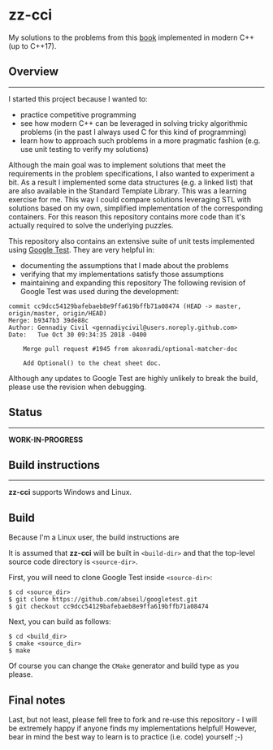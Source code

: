  zz-cci
==========

My solutions to the problems from this
[book](https://www.amazon.co.uk/Cracking-Coding-Interview-Programming-Questions/dp/098478280X)
implemented in modern C++ (up to C++17).

## Overview
-----------

I started this project because I wanted to:
  * practice competitive programming
  * see how modern C++ can be leveraged in solving tricky algorithmic problems
    (in the past I always used C for this kind of programming)
  * learn how to approach such problems in a more pragmatic fashion (e.g. use
    unit testing to verify my solutions)

Although the main goal was to implement solutions that meet the requirements in
the problem specifications, I also wanted to experiment a bit. As a result I
implemented some data structures (e.g. a linked list) that are also available
in the Standard Template Library. This was a learning exercise for me. This way
I could compare solutions leveraging STL with solutions based on my own,
simplified implementation of the corresponding containers. For this reason this
repository contains more code than it's actually required to solve the
underlying puzzles.

This repository also contains an extensive suite of unit
tests implemented using [Google Test](https://github.com/abseil/googletest).
They are very helpful in:
  * documenting the assumptions that I made about the problems
  * verifying that my implementations satisfy those assumptions
  * maintaining and expanding this repository
The following revision of Google Test was used during the development:
```
commit cc9dcc54129bafebaeb8e9ffa619bffb71a08474 (HEAD -> master, origin/master, origin/HEAD)
Merge: b9347b3 39de88c
Author: Gennadiy Civil <gennadiycivil@users.noreply.github.com>
Date:   Tue Oct 30 09:34:35 2018 -0400

    Merge pull request #1945 from akonradi/optional-matcher-doc
    
    Add Optional() to the cheat sheet doc.
```
Although any updates to Google Test are highly unlikely to break the build,
please use the revision when debugging.

## Status
--------
**WORK-IN-PROGRESS**

## Build instructions
-------------------
**zz-cci** supports Windows and Linux. 

## Build
Because I'm a Linux user, the build instructions are 

It is assumed that **zz-cci** will be built in `<build-dir>` and that the
top-level source code directory is `<source-dir>`. 

First, you will need to clone Google Test inside `<source-dir>`:
```
$ cd <source_dir>
$ git clone https://github.com/abseil/googletest.git
$ git checkout cc9dcc54129bafebaeb8e9ffa619bffb71a08474
```

Next, you can build as follows:
```
$ cd <build_dir>
$ cmake <source_dir>
$ make
```
Of course you can change the `CMake` generator and build type as you please.

Final notes
-------------
Last, but not least, please fell free to fork and re-use this repository - I
will be extremely happy if anyone finds my implementations helpful! However,
bear in mind the best way to learn is to practice (i.e. code) yourself ;-)
